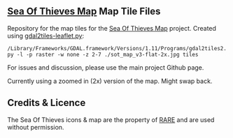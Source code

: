 [Sea Of Thieves Map](https://github.com/Chenzo/sea-of-thieves-map) Map Tile Files
--------------------------------------
Repository for the map tiles for the [Sea Of Thieves Map](https://github.com/Chenzo/sea-of-thieves-map) project. Created using [gdal2tiles-leaflet.py](https://github.com/commenthol/gdal2tiles-leaflet):


`/Library/Frameworks/GDAL.framework/Versions/1.11/Programs/gdal2tiles2.py -l -p raster -w none -z 2-7 ./sot_map_v3-flat-2x.jpg tiles`

For issues and discussion, please use the main project Github page.


Currently using a zoomed in (2x) version of the map. Might swap back.



Credits & Licence
--------------------------------------
The Sea Of Thieves icons &amp; map are the property of [RARE](https://www.seaofthieves.com/) and are used without permission.